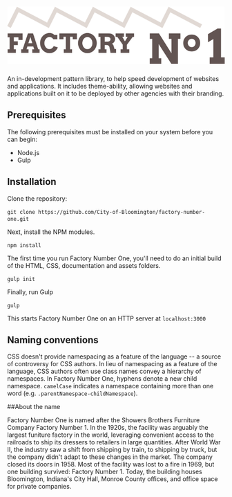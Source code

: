 # ![Factory Number One](//raw.githubusercontent.com/City-of-Bloomington/factory-number-one/master/src/logo.svg)

An in-development pattern library, to help speed development of websites and applications. It includes theme-ability, allowing websites and applications built on it to be deployed by other agencies with their branding.

## Prerequisites

The following prerequisites must be installed on your system before you can begin:

* Node.js
* Gulp

## Installation

Clone the repository:

    git clone https://github.com/City-of-Bloomington/factory-number-one.git

Next, install the NPM modules.

    npm install

The first time you run Factory Number One, you'll need to do an initial build of the HTML, CSS, documentation and assets folders.

    gulp init

Finally, run Gulp

    gulp

This starts Factory Number One on an HTTP server at `localhost:3000`

## Naming conventions

CSS doesn't provide namespacing as a feature of the language -- a source of controversy for CSS authors. In lieu of namespacing as a feature of the language, CSS authors often use class names convey a hierarchy of namespaces. In Factory Number One, hyphens denote a new child namespace. `camelCase` indicates a namespace containing more than one word (e.g. `.parentNamespace-childNamespace`).

##About the name

Factory Number One is named after the Showers Brothers Furniture Company Factory Number 1. In the 1920s, the facility was arguably the largest funiture factory in the world, leveraging convenient access to the railroads to ship its dressers to retailers in large quantities. After World War II, the industry saw a shift from shipping by train, to shipping by truck, but the company didn't adapt to these changes in the market. The company closed its doors in 1958. Most of the facility was lost to a fire in 1969, but one building survived: Factory Number 1. Today, the building houses Bloomington, Indiana's City Hall, Monroe County offices, and office space for private companies.
